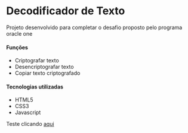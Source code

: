 <h1>Decodificador de Texto</h1>

<p>Projeto desenvolvido para completar o desafio proposto pelo programa oracle one</p>
<h4>Funções</h4>
<ul>
  <li>Criptografar texto</li>
  <li>Desencriptografar texto</li>
  <li>Copiar texto criptografado</li>
</ul>
<h4>Tecnologias utilizadas</h4>
<ul>
  <li>HTML5</li>
  <li>CSS3</li>
  <li>Javascript</li>
</ul>

 Teste clicando <a href="https://encriptador-de-texto-green.vercel.app/">aqui</a>
